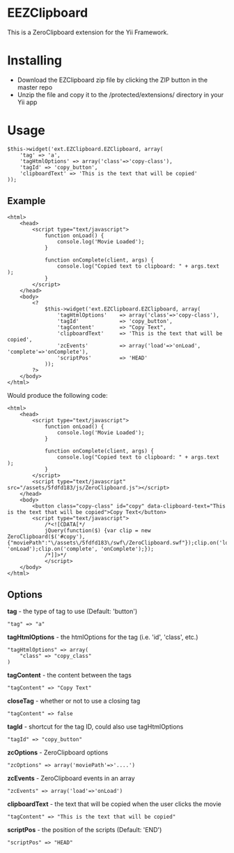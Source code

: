 EEZClipboard
==========

This is a ZeroClipboard extension for the Yii Framework.

# Installing

* Download the EZClipboard zip file by clicking the ZIP button in the master repo
* Unzip the file and copy it to the /protected/extensions/ directory in your Yii app

# Usage

	$this->widget('ext.EZClipboard.EZClipboard, array(
		'tag' => 'a',
		'tagHtmlOptions' => array('class'=>'copy-class'),
		'tagId' => 'copy_button',
		'clipboardText' => 'This is the text that will be copied'
	));
	
## Example

	<html>
		<head>
			<script type="text/javascript">
				function onLoad() {
					console.log('Movie Loaded');
				}

				function onComplete(client, args) {
	  				console.log("Copied text to clipboard: " + args.text );
				}
			</script>
		</head>
		<body>
			<? 
				$this->widget('ext.EZClipboard.EZClipboard, array(
					'tagHtmlOptions' 	=> array('class'=>'copy-class'),
					'tagId' 			=> 'copy_button',
					'tagContent' 	 	=> "Copy Text",
					'clipboardText'		=> 'This is the text that will be copied',
					'zcEvents' 			=> array('load'=>'onLoad', 'complete'=>'onComplete'),
					'scriptPos'			=> 'HEAD'
				));
			?>			
		</body>
	</html>
	
Would produce the following code:

	<html>
		<head>
			<script type="text/javascript">
				function onLoad() {
					console.log('Movie Loaded');
				}

				function onComplete(client, args) {
	  				console.log("Copied text to clipboard: " + args.text );
				}
			</script>
			<script type="text/javascript" src="/assets/5fdfd183/js/ZeroClipboard.js"></script>
		</head>
		<body>
			<button class="copy-class" id="copy" data-clipboard-text="This is the text that will be copied">Copy Text</button>
			<script type="text/javascript">
				/*<![CDATA[*/
				jQuery(function($) {var clip = new ZeroClipboard($('#copy'), {"moviePath":"\/assets\/5fdfd183\/swf\/ZeroClipboard.swf"});clip.on('load', 'onLoad');clip.on('complete', 'onComplete');});
				/*]]>*/
				</script>	
		</body>
	</html>

## Options
  
**tag** - the type of tag to use (Default: 'button')  

	"tag" => "a"

**tagHtmlOptions** - the htmlOptions for the tag (i.e. 'id', 'class', etc.)  

	"tagHtmlOptions" => array(
		"class" => "copy_class"
	)

**tagContent** - the content between the tags    
	
	"tagContent" => "Copy Text"

**closeTag** - whether or not to use a closing tag  

	"tagContent" => false

**tagId** - shortcut for the tag ID, could also use tagHtmlOptions   

	"tagId" => "copy_button"

**zcOptions** - ZeroClipboard options 
	
	"zcOptions" => array('moviePath'=>'....')  

**zcEvents** - ZeroClipboard events in an array 
	
	"zcEvents" => array('load'=>'onLoad')  

**clipboardText** - the text that will be copied when the user clicks the movie   

	"tagContent" => "This is the text that will be copied"

**scriptPos** - the position of the scripts (Default: 'END')   

	"scriptPos" => "HEAD"
